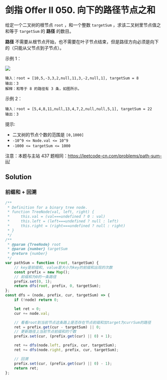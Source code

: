 # 剑指 Offer II 050. 向下的路径节点之和

给定一个二叉树的根节点 `root` ，和一个整数 `targetSum` ，求该二叉树里节点值之和等于 `targetSum` 的 **路径** 的数目。

**路径** 不需要从根节点开始，也不需要在叶子节点结束，但是路径方向必须是向下的（只能从父节点到子节点）。

示例 1：

![](https://assets.leetcode.com/uploads/2021/04/09/pathsum3-1-tree.jpg)

```
输入：root = [10,5,-3,3,2,null,11,3,-2,null,1], targetSum = 8
输出：3
解释：和等于 8 的路径有 3 条，如图所示。
```

示例 2：

```
输入：root = [5,4,8,11,null,13,4,7,2,null,null,5,1], targetSum = 22
输出：3
```

提示:

-   二叉树的节点个数的范围是 `[0,1000]`
-   `-10^9 <= Node.val <= 10^9`
-   `-1000 <= targetSum <= 1000`

注意：本题与主站 437 题相同：https://leetcode-cn.com/problems/path-sum-iii/

## Solution

### 前缀和 + 回溯

```js
/**
 * Definition for a binary tree node.
 * function TreeNode(val, left, right) {
 *     this.val = (val===undefined ? 0 : val)
 *     this.left = (left===undefined ? null : left)
 *     this.right = (right===undefined ? null : right)
 * }
 */
/**
 * @param {TreeNode} root
 * @param {number} targetSum
 * @return {number}
 */
var pathSum = function (root, targetSum) {
    // key是前缀和, value是大小为key的前缀和出现的次数
    const prefix = new Map();
    // 前缀和为0的一条路径
    prefix.set(0, 1);
    return dfs(root, prefix, 0, targetSum);
};
const dfs = (node, prefix, cur, targetSum) => {
    if (!node) return 0;

    let ret = 0;
    cur += node.val;

    // 看看root到当前节点这条路上是否存在节点前缀和加target为currSum的路径
    ret = prefix.get(cur - targetSum) || 0;
    // 更新路径上当前节点前缀和的个数
    prefix.set(cur, (prefix.get(cur) || 0) + 1);

    ret += dfs(node.left, prefix, cur, targetSum);
    ret += dfs(node.right, prefix, cur, targetSum);

    // 回溯
    prefix.set(cur, (prefix.get(cur) || 0) - 1);
    return ret;
};
```
